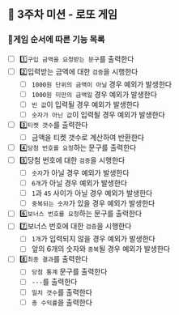 ## 🎰 3주차 미션 - 로또 게임

### 🎫게임 순서에 따른 기능 목록
- [ ] 1️⃣`구입 금액을 요청받는 문구`를 출력한다
- [ ] 2️⃣입력받는 금액에 대한 `검증`을 시행한다
  - [ ] `1000원 단위의 금액이 아닐` 경우 예외가 발생한다
  - [ ] `1000원 미만의 금액일` 경우 예외가 발생한다
  - [ ] `빈 값`이 입력될 경우 예외가 발생한다
  - [ ] `숫자가 아닌 값`이 입력될 경우 예외가 발생한다
- [ ] 3️⃣`티켓 갯수`를 출력한다
  - [ ] 금액을 티켓 갯수로 계산하여 반환한다
- [ ] 4️⃣`당첨 번호를 요청`하는 문구를 출력한다
- [ ] 5️⃣당첨 번호에 대한 `검증`을 시행한다
  - [ ] `숫자`가 아닐 경우 예외가 발생한다
  - [ ] `6개`가 아닐 경우 예외가 발생한다
  - [ ] `1`과 `45` 사이가 아닐 경우 예외가 발생한다
  - [ ] `중복되는 숫자`가 있을 경우 예외가 발생한다
- [ ] 6️⃣`보너스 번호를 요청`하는 문구를 출력한다
- [ ] 7️⃣보너스 번호에 대한 `검증`을 시행한다
  - [ ] `1개`가 입력되지 않을 경우 예외가 발생한다
  - [ ] 앞의 6개의 숫자와 `중복`될 경우 예외가 발생한다
- [ ] 8️⃣`최종 결과`를 출력한다
  - [ ] `당첨 통계` 문구를 출력한다
  - [ ] `---`를 출력한다
  - [ ] `일치 갯수`를 출력한다
  - [ ] `총 수익률`을 출력한다
